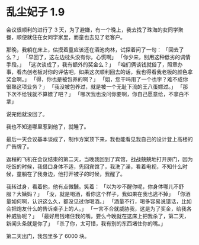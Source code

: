 # 乱尘妃子 1.9

会议很顺利的进行了 3 天，为了避嫌，有一个晚上，我去找了珠海的女同学聚餐，顺便就住在女同学家里，而童也去见了老客户。

那晚，我躺在床上，估摸着童应该还在酒池肉林，试探着问了一句：
「回去了么？」
「早回了，这左边枕头没有你，心慌啊」
「你少来，别用这种低劣的调情手段。」
「这次谈成了，我有额外的奖金么？」
「咱们俩谈钱就俗了，照章办事，看杰创老板对你的评估吧，如果这次顺利回去的话，我也得看我老板的颜色拿奖金啊。」
「得，你也是被包养的啊？」
「姐，您干吗用了一个也字？难不成你很熟这项业务？」
「我没被包养过，就是被一个无耻下流的王八蛋嫖过。」
「那下次不给钱就不算嫖了吧？」
「哪次我也没问你要啊，你自己愿意给，不拿白不拿」

说完他就没回了。

我也不知道哪里惹到他了，就睡了。

最后一天会议基本谈成了，制作方案顶下来，我也能看见我自己的设计登上高楼的广告牌了。

返程的飞机在会议结束的第二天，当晚我回到了宾馆，战战兢兢地打开房门，因为吃饭的时候，我借口身体不适，先回宾馆了，我洗了澡，看着电视，不知什么时候，童躺在了我身边，他打开被子的时候，我醒了。

我转过身，看着他，他有点微醺。笑着：
「以为吵不醒你呢，你身体哪儿不舒服？大姨妈？」
「没，就是喝酒，看你这个样子，我如果在我也逃不掉」
「你酒量如何啊，认识这么久，都没见过你喝酒。」
「酒量不行，喝多容易说错话，比如会把炮友什么的告诉桌子上的人。」
「一言不合就威胁我，这是为了奖金，给我各种威胁呢？」
「最好用钱堵住我的嘴，要么今晚就在这床上把我杀了，第二天，新闻头条就是你了」
「杀了你，太可惜，我有别的东西堵住你的嘴。」

第二天出门，我包里多了 6000 块。
